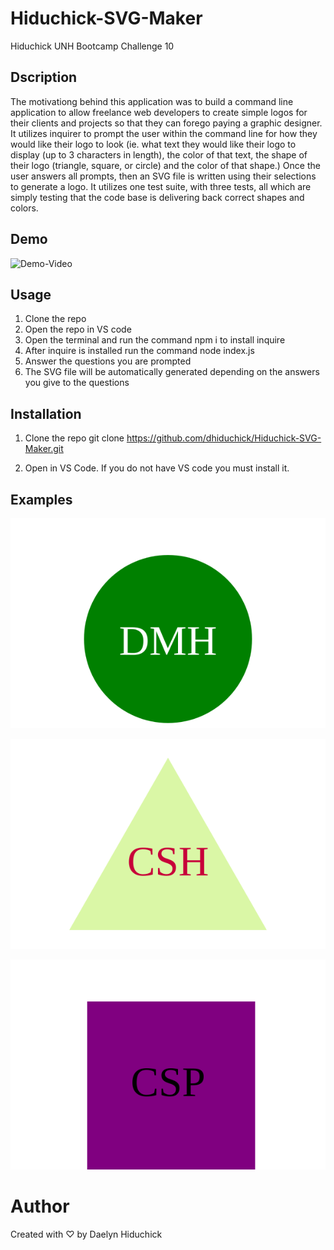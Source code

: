 # Hiduchick-SVG-Maker
Hiduchick UNH Bootcamp Challenge 10

## Dscription 
The motivationg behind this application was to build a command line application to allow freelance web developers to create simple logos for their clients and projects so that they can forego paying a graphic designer. It utilizes inquirer to prompt the user within the command line for how they would like their logo to look (ie. what text they would like their logo to display (up to 3 characters in length), the color of that text, the shape of their logo (triangle, square, or circle) and the color of that shape.) Once the user answers all prompts, then an SVG file is written using their selections to generate a logo. It utilizes one test suite, with three tests, all which are simply testing that the code base is delivering back correct shapes and colors. 

## Demo
![Demo-Video](https://drive.google.com/file/d/1ubXrGtPJqAB8WnKmX9SVDPHQqjDdj2Sp/view)

## Usage
1. Clone the repo 
2. Open the repo in VS code 
3. Open the terminal and run the command npm i to install inquire 
4. After inquire is installed run the command node index.js
5. Answer the questions you are prompted 
6. The SVG file will be automatically generated depending on the answers you give to the questions 

## Installation

1. Clone the repo
   git clone https://github.com/dhiduchick/Hiduchick-SVG-Maker.git

2. Open in VS Code. If you do not have VS code you must install it.

## Examples
![Examples](./examples/logo-example-01.svg)

![Examples](./examples/logo-example-02.svg)

![Examples](./examples/logo-example-03.svg)

# Author
Created with ♡ by Daelyn Hiduchick